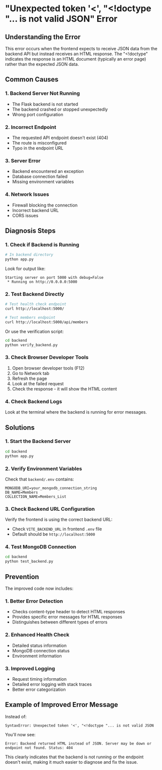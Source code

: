 # "Unexpected token '<', "<!doctype "... is not valid JSON" Error

## Understanding the Error

This error occurs when the frontend expects to receive JSON data from the backend API but instead receives an HTML response. The "<!doctype" indicates the response is an HTML document (typically an error page) rather than the expected JSON data.

## Common Causes

### 1. Backend Server Not Running
- The Flask backend is not started
- The backend crashed or stopped unexpectedly
- Wrong port configuration

### 2. Incorrect Endpoint
- The requested API endpoint doesn't exist (404)
- The route is misconfigured
- Typo in the endpoint URL

### 3. Server Error
- Backend encountered an exception
- Database connection failed
- Missing environment variables

### 4. Network Issues
- Firewall blocking the connection
- Incorrect backend URL
- CORS issues

## Diagnosis Steps

### 1. Check if Backend is Running
```bash
# In backend directory
python app.py
```

Look for output like:
```
Starting server on port 5000 with debug=False
 * Running on http://0.0.0.0:5000
```

### 2. Test Backend Directly
```bash
# Test health check endpoint
curl http://localhost:5000/

# Test members endpoint
curl http://localhost:5000/api/members
```

Or use the verification script:
```bash
cd backend
python verify_backend.py
```

### 3. Check Browser Developer Tools
1. Open browser developer tools (F12)
2. Go to Network tab
3. Refresh the page
4. Look at the failed request
5. Check the response - it will show the HTML content

### 4. Check Backend Logs
Look at the terminal where the backend is running for error messages.

## Solutions

### 1. Start the Backend Server
```bash
cd backend
python app.py
```

### 2. Verify Environment Variables
Check that `backend/.env` contains:
```
MONGODB_URI=your_mongodb_connection_string
DB_NAME=Members
COLLECTION_NAME=Members_List
```

### 3. Check Backend URL Configuration
Verify the frontend is using the correct backend URL:
- Check `VITE_BACKEND_URL` in frontend `.env` file
- Default should be `http://localhost:5000`

### 4. Test MongoDB Connection
```bash
cd backend
python test_backend.py
```

## Prevention

The improved code now includes:

### 1. Better Error Detection
- Checks content-type header to detect HTML responses
- Provides specific error messages for HTML responses
- Distinguishes between different types of errors

### 2. Enhanced Health Check
- Detailed status information
- MongoDB connection status
- Environment information

### 3. Improved Logging
- Request timing information
- Detailed error logging with stack traces
- Better error categorization

## Example of Improved Error Message

Instead of:
```
SyntaxError: Unexpected token '<', "<!doctype "... is not valid JSON
```

You'll now see:
```
Error: Backend returned HTML instead of JSON. Server may be down or endpoint not found. Status: 404
```

This clearly indicates that the backend is not running or the endpoint doesn't exist, making it much easier to diagnose and fix the issue.